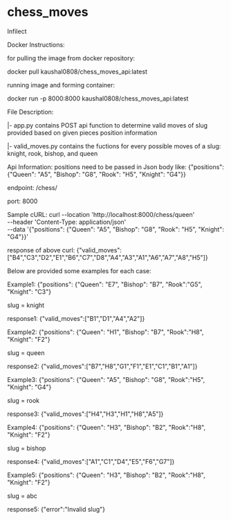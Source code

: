 # chess_moves
Infilect

Docker Instructions:

for pulling the image from docker repository:

docker pull kaushal0808/chess_moves_api:latest

running image and forming container:

docker run -p 8000:8000 kaushal0808/chess_moves_api:latest


File Description:

|- app.py contains POST api function to determine valid moves of slug provided based on given pieces position information 

|- valid_moves.py contains the fuctions for every possible moves of a slug: knight, rook, bishop, and queen 


Api Information:
positions need to be passed in Json body like: {"positions": {"Queen": "A5", "Bishop": "G8", "Rook": "H5", "Knight": "G4"}}

endpoint: /chess/<slug>

port: 8000


Sample cURL: 
curl --location 'http://localhost:8000/chess/queen' \
--header 'Content-Type: application/json' \
--data '{"positions": {"Queen": "A5", "Bishop": "G8", "Rook": "H5", "Knight": "G4"}}'

response of above curl:  {"valid_moves":["B4","C3","D2","E1","B6","C7","D8","A4","A3","A1","A6","A7","A8","H5"]}

Below are provided some examples for each case:

Example1:   {"positions": {"Queen": "E7", "Bishop": "B7", "Rook":"G5", "Knight": "C3"}

slug = knight

response1: {"valid_moves":["B1","D1","A4","A2"]}

Example2:   {"positions": {"Queen": "H1", "Bishop": "B7", "Rook":"H8", "Knight": "F2"}

slug = queen

response2: {"valid_moves":["B7","H8","G1","F1","E1","C1","B1","A1"]}

Example3:   {"positions": {"Queen": "A5", "Bishop": "G8", "Rook":"H5", "Knight": "G4"}

slug = rook

response3: {"valid_moves":["H4","H3","H1","H8","A5"]}

Example4:   {"positions": {"Queen": "H3", "Bishop": "B2", "Rook":"H8", "Knight": "F2"}

slug = bishop

response4: {"valid_moves":["A1","C1","D4","E5","F6","G7"]}

Example5:   {"positions": {"Queen": "H3", "Bishop": "B2", "Rook":"H8", "Knight": "F2"}

slug = abc

response5: {"error":"Invalid slug"}


